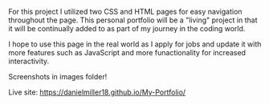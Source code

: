 For this project I utilized two CSS and HTML pages for easy navigation throughout the page. This personal portfolio will be a "living" project in that it will be continually added to as part of my journey in the coding world.

I hope to use this page in the real world as I apply for jobs and update it with more features such as JavaScript and more funactionality for increased interactivity.

Screenshots in images folder!

Live site: https://danielmiller18.github.io/My-Portfolio/
